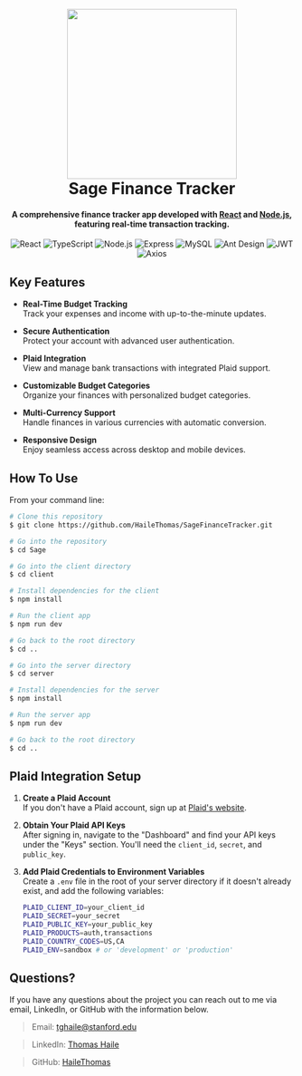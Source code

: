<h1 align="center">
  <br>
    <img src="https://raw.githubusercontent.com/FortAwesome/Font-Awesome/6.x/svgs/solid/fire.svg" width="300" height="300">
  <br>
  Sage Finance Tracker
  <br>
</h1>

<h4 align="center">A comprehensive finance tracker app developed with <a href="https://reactjs.org" target="_blank">React</a> and <a href="https://nodejs.org" target="_blank">Node.js</a>, featuring real-time transaction tracking.</h4>

<div align="center">

  ![React](https://img.shields.io/badge/React-61DAFB?style=for-the-badge&logo=react&logoColor=black)
  ![TypeScript](https://img.shields.io/badge/TypeScript-007ACC?style=for-the-badge&logo=typescript&logoColor=white)
  ![Node.js](https://img.shields.io/badge/node.js-6DA55F?style=for-the-badge&logo=node.js&logoColor=white)
  ![Express](https://img.shields.io/badge/Express-000000?style=for-the-badge&logo=express&logoColor=white)
  ![MySQL](https://img.shields.io/badge/MySQL-4479A1?style=for-the-badge&logo=mysql&logoColor=white)
  ![Ant Design](https://img.shields.io/badge/Ant_Design-0170FE?style=for-the-badge&logo=ant-design&logoColor=white)
  ![JWT](https://img.shields.io/badge/JWT-000000?style=for-the-badge&logo=json-web-tokens&logoColor=white)
  ![Axios](https://img.shields.io/badge/Axios-5A29E3?style=for-the-badge&logo=axios&logoColor=white)

</div>

## Key Features

- **Real-Time Budget Tracking**  
  Track your expenses and income with up-to-the-minute updates.

- **Secure Authentication**  
  Protect your account with advanced user authentication.

- **Plaid Integration**  
  View and manage bank transactions with integrated Plaid support.

- **Customizable Budget Categories**  
  Organize your finances with personalized budget categories.

- **Multi-Currency Support**  
  Handle finances in various currencies with automatic conversion.

- **Responsive Design**  
  Enjoy seamless access across desktop and mobile devices.


## How To Use

From your command line:

```bash
# Clone this repository
$ git clone https://github.com/HaileThomas/SageFinanceTracker.git

# Go into the repository
$ cd Sage

# Go into the client directory
$ cd client

# Install dependencies for the client
$ npm install

# Run the client app
$ npm run dev

# Go back to the root directory
$ cd ..

# Go into the server directory
$ cd server

# Install dependencies for the server
$ npm install

# Run the server app
$ npm run dev

# Go back to the root directory
$ cd ..
```

## Plaid Integration Setup

1. **Create a Plaid Account**  
   If you don't have a Plaid account, sign up at [Plaid's website](https://plaid.com/).

2. **Obtain Your Plaid API Keys**  
   After signing in, navigate to the "Dashboard" and find your API keys under the "Keys" section. You'll need the `client_id`, `secret`, and `public_key`.

3. **Add Plaid Credentials to Environment Variables**  
   Create a `.env` file in the root of your server directory if it doesn't already exist, and add the following variables:

   ```bash
   PLAID_CLIENT_ID=your_client_id
   PLAID_SECRET=your_secret
   PLAID_PUBLIC_KEY=your_public_key
   PLAID_PRODUCTS=auth,transactions
   PLAID_COUNTRY_CODES=US,CA
   PLAID_ENV=sandbox # or 'development' or 'production'
   
## Questions?

If you have any questions about the project you can reach out to me via email, LinkedIn, or GitHub with the information below.

> Email: tghaile@stanford.edu

> LinkedIn: [Thomas Haile](https://www.linkedin.com/in/thomashaile/)

> GitHub: [HaileThomas](https://github.com/HaileThomas)
> 
